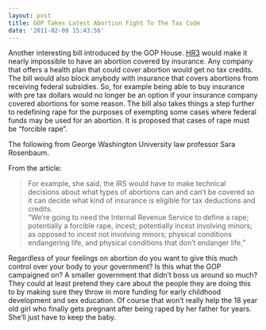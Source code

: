 ```yaml
---
layout: post
title: GOP Takes Latest Abortion Fight To The Tax Code
date: '2011-02-09 15:43:56'
---
```


Another interesting bill introduced by the GOP House. [HR3](http://thomas.loc.gov/cgi-bin/query/z?c112:H.R.+3:) would make it nearly impossible to have an abortion covered by insurance. Any company that offers a health plan that could cover abortion would get no tax credits. The bill would also block anybody with insurance that covers abortions from receiving federal subsidies. So, for example being able to buy insurance with pre tax dollars would no longer be an option if your insurance company covered abortions for some reason. The bill also takes things a step further to redefining rape for the purposes of exempting some cases where federal funds may be used for an abortion. It is proposed that cases of rape must be “forcible rape”.

The following from George Washington University law professor Sara Rosenbaum.

From the article:

> For example, she said, the IRS would have to make technical decisions about what types of abortions can and can’t be covered so it can decide what kind of insurance is eligible for tax deductions and credits.  
> “We’re going to need the Internal Revenue Service to define a rape; potentially a forcible rape, incest; potentially incest involving minors; as opposed to incest not involving minors; physical conditions endangering life, and physical conditions that don’t endanger life,”

Regardless of your feelings on abortion do you want to give this much control over your body to your government? Is this what the GOP campaigned on? A smaller government that didn’t boss us around so much? They could at least pretend they care about the people they are doing this to by making sure they throw in more funding for early childhood development and sex education. Of course that won’t really help the 18 year old girl who finally gets pregnant after being raped by her father for years. She’ll just have to keep the baby.